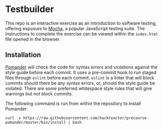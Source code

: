 # Testbuilder

This repo is an interactive exercise as an introduction to software testing, offering exposure to [Mocha](https://mochajs.org/), a popular JavaScript testing suite. The instructions to complete the exercise can be viewed within the ```index.html``` file opened in the browser.

## Installation
[Pomander](https://github.com/hackreactor/precourse-pomander) will check the code for syntax errors and violations against the style guide before each commit. It uses a pre-commit hook to run staged files through ```eslint``` before each commit. ```eslint``` is a linter that will block commits should there be any syntax errors, or, should the style guide be violated. There are some preferred whitespace style rules that will give warnings but not block commits.

The following command is run from within the repository to install Pomander:

```curl -s https://raw.githubusercontent.com/hackreactor/precourse-pomander/master/bin/install | bash```
